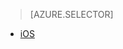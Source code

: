 > [AZURE.SELECTOR]
- [iOS](/documentation/articles/app-service-mobile-ios-push-notifications-to-users)
